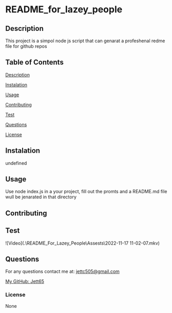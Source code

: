 # README_for_lazey_people


## Description

This project is a simpol node js script that can genarat a profeshenal redme file for github repos

## Table of Contents

[Description](#description)

[Instalation](#instalation)

[Usage](#usage)

[Contributing](#contributing)

[Test](#test)

[Questions](#questions)

[License](#license)

## Instalation

undefined

## Usage

Use node index.js in a your project, fill out the promts and a README.md file wull be jenarated in that directory

## Contributing



## Test

![Video](.\README_For_Lazey_People\Assests\2022-11-17 11-02-07.mkv)

## Questions

For any questions contact me at:
jettc505@gmail.com

[My GitHub: Jett65](https://github.com/Jett65)

### License

None

